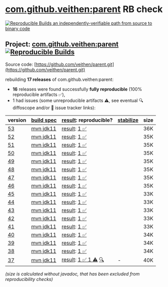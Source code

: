 [com.github.veithen:parent](https://central.sonatype.com/artifact/com.github.veithen/parent/versions) RB check
=======

[![Reproducible Builds](https://reproducible-builds.org/images/logos/rb.svg) an independently-verifiable path from source to binary code](https://reproducible-builds.org/)

## Project: [com.github.veithen:parent](https://central.sonatype.com/artifact/com.github.veithen/parent/versions) [![Reproducible Builds](https://img.shields.io/endpoint?url=https://raw.githubusercontent.com/jvm-repo-rebuild/reproducible-central/master/content/com/github/veithen/parent/badge.json)](https://github.com/jvm-repo-rebuild/reproducible-central/blob/master/content/com/github/veithen/parent/README.md)

Source code: [https://github.com/veithen/parent.git](https://github.com/veithen/parent.git)

rebuilding **17 releases** of com.github.veithen:parent:
- **16** releases were found successfully **fully reproducible** (100% reproducible artifacts :white_check_mark:),
- 1 had issues (some unreproducible artifacts :warning:, see eventual :mag: diffoscope and/or :memo: issue tracker links):

| version | [build spec](/BUILDSPEC.md) | [result](https://reproducible-builds.org/docs/jvm/): reproducible? | [stabilize](https://github.com/google/oss-rebuild/blob/main/cmd/stabilize/README.md) | size |
| -- | --------- | ------ | ------ | -- |
| [53](https://central.sonatype.com/artifact/com.github.veithen/parent/53/pom) | [mvn jdk11](veithen-parent-53.buildspec) | [result](parent-53.buildinfo): [1 :white_check_mark: ](parent-53.buildcompare) | | 36K |
| [52](https://central.sonatype.com/artifact/com.github.veithen/parent/52/pom) | [mvn jdk11](veithen-parent-52.buildspec) | [result](parent-52.buildinfo): [1 :white_check_mark: ](parent-52.buildcompare) | | 35K |
| [51](https://central.sonatype.com/artifact/com.github.veithen/parent/51/pom) | [mvn jdk11](veithen-parent-51.buildspec) | [result](parent-51.buildinfo): [1 :white_check_mark: ](parent-51.buildcompare) | | 35K |
| [50](https://central.sonatype.com/artifact/com.github.veithen/parent/50/pom) | [mvn jdk11](veithen-parent-50.buildspec) | [result](parent-50.buildinfo): [1 :white_check_mark: ](parent-50.buildcompare) | | 35K |
| [49](https://central.sonatype.com/artifact/com.github.veithen/parent/49/pom) | [mvn jdk11](veithen-parent-49.buildspec) | [result](parent-49.buildinfo): [1 :white_check_mark: ](parent-49.buildcompare) | | 35K |
| [48](https://central.sonatype.com/artifact/com.github.veithen/parent/48/pom) | [mvn jdk11](veithen-parent-48.buildspec) | [result](parent-48.buildinfo): [1 :white_check_mark: ](parent-48.buildcompare) | | 35K |
| [47](https://central.sonatype.com/artifact/com.github.veithen/parent/47/pom) | [mvn jdk11](veithen-parent-47.buildspec) | [result](parent-47.buildinfo): [1 :white_check_mark: ](parent-47.buildcompare) | | 35K |
| [46](https://central.sonatype.com/artifact/com.github.veithen/parent/46/pom) | [mvn jdk11](veithen-parent-46.buildspec) | [result](parent-46.buildinfo): [1 :white_check_mark: ](parent-46.buildcompare) | | 35K |
| [45](https://central.sonatype.com/artifact/com.github.veithen/parent/45/pom) | [mvn jdk11](veithen-parent-45.buildspec) | [result](parent-45.buildinfo): [1 :white_check_mark: ](parent-45.buildcompare) | | 33K |
| [44](https://central.sonatype.com/artifact/com.github.veithen/parent/44/pom) | [mvn jdk11](veithen-parent-44.buildspec) | [result](parent-44.buildinfo): [1 :white_check_mark: ](parent-44.buildcompare) | | 33K |
| [43](https://central.sonatype.com/artifact/com.github.veithen/parent/43/pom) | [mvn jdk11](veithen-parent-43.buildspec) | [result](parent-43.buildinfo): [1 :white_check_mark: ](parent-43.buildcompare) | | 33K |
| [42](https://central.sonatype.com/artifact/com.github.veithen/parent/42/pom) | [mvn jdk11](veithen-parent-42.buildspec) | [result](parent-42.buildinfo): [1 :white_check_mark: ](parent-42.buildcompare) | | 33K |
| [41](https://central.sonatype.com/artifact/com.github.veithen/parent/41/pom) | [mvn jdk11](veithen-parent-41.buildspec) | [result](parent-41.buildinfo): [1 :white_check_mark: ](parent-41.buildcompare) | | 33K |
| [40](https://central.sonatype.com/artifact/com.github.veithen/parent/40/pom) | [mvn jdk11](veithen-parent-40.buildspec) | [result](parent-40.buildinfo): [1 :white_check_mark: ](parent-40.buildcompare) | | 34K |
| [39](https://central.sonatype.com/artifact/com.github.veithen/parent/39/pom) | [mvn jdk11](veithen-parent-39.buildspec) | [result](parent-39.buildinfo): [1 :white_check_mark: ](parent-39.buildcompare) | | 34K |
| [38](https://central.sonatype.com/artifact/com.github.veithen/parent/38/pom) | [mvn jdk11](veithen-parent-38.buildspec) | [result](parent-38.buildinfo): [1 :white_check_mark: ](parent-38.buildcompare) | | 34K |
| [37](https://central.sonatype.com/artifact/com.github.veithen/parent/37/pom) | [mvn jdk11](veithen-parent-37.buildspec) | [result](parent-37.buildinfo): [1 :white_check_mark:  1 :warning:](parent-37.buildcompare) [:mag:](parent-37.diffoscope) | - | 40K |

<i>(size is calculated without javadoc, that has been excluded from reproducibility checks)</i>
